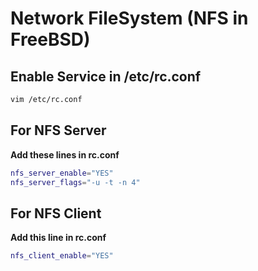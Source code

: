 # Network FileSystem (NFS in FreeBSD)
## Enable Service in /etc/rc.conf
```bash
vim /etc/rc.conf
```
## For NFS Server
**Add these lines in rc.conf**
```bash
nfs_server_enable="YES"
nfs_server_flags="-u -t -n 4"
```
## For NFS Client
**Add this line in rc.conf**
```bash
nfs_client_enable="YES"
```

